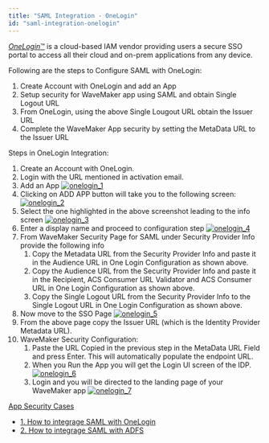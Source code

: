 ```yaml
---
title: "SAML Integration - OneLogin"
id: "saml-integration-onelogin"
---
```


[_OneLogin_™](https://www.onelogin.com/) is a cloud-based IAM vendor providing users a secure SSO portal to access all their cloud and on-prem applications from any device.

Following are the steps to Configure SAML with OneLogin:

1. Create Account with OneLogin and add an App
2. Setup security for WaveMaker app using SAML and obtain Single Logout URL
3. From OneLogin, using the above Single Lougout URL obtain the Issuer URL
4. Complete the WaveMaker App security by setting the MetaData URL to the Issuer URL

Steps in OneLogin Integration:

1. Create an Account with OneLogin.
2. Login with the URL mentioned in activation email.
3. Add an App [![onelogin_1](/learn/assets/onelogin_1.png)](/learn/assets/onelogin_1.png)
4. Clicking on ADD APP button will take you to the following screen: [![onelogin_2](/learn/assets/onelogin_2.png)](/learn/assets/onelogin_2.png)
5. Select the one highlighted in the above screenshot leading to the info screen [![onelogin_3](/learn/assets/onelogin_3.png)](/learn/assets/onelogin_3.png)
6. Enter a display name and proceed to configuration step [![onelogin_4](/learn/assets/onelogin_4.png)](/learn/assets/onelogin_4.png)
7. From WaveMaker Security Page for SAML under Security Provider Info provide the following info
    1. Copy the Metadata URL from the Security Provider Info and paste it in the Audience URL in One Login Configuration as shown above.
    2. Copy the Audience URL from the Security Provider Info and paste it in the Recipient, ACS Consumer URL Validator and ACS Consumer URL in One Login Configuration as shown above.
    3. Copy the Single Logout URL from the Security Provider Info to the Single Logout URL in One Login Configuration as shown above.
8. Now move to the SSO Page [![onelogin_5](/learn/assets/onelogin_5.png)](/learn/assets/onelogin_5.png)
9. From the above page copy the Issuer URL (which is the Identity Provider Metadata URL).
10. WaveMaker Security Configuration:
    1. Paste the URL Copied in the previous step in the MetaData URL Field and press Enter. This will automatically populate the endpoint URL.
    2. When you Run the App you will get the Login UI screen of the IDP. [![onelogin_6](/learn/assets/onelogin_6.png)](/learn/assets/onelogin_6.png)
    3. Login and you will be directed to the landing page of your WaveMaker app [![onelogin_7](/learn/assets/onelogin_7.png)](/learn/assets/onelogin_7.png)

[App Security Cases](/learn/app-development/app-security/app-security/)

- [1\. How to integrage SAML with OneLogin](/learn/how-tos/saml-integration-onelogin/)
- [2\. How to integrage SAML with ADFS](/learn/how-tos/saml-integration-adfs/)
